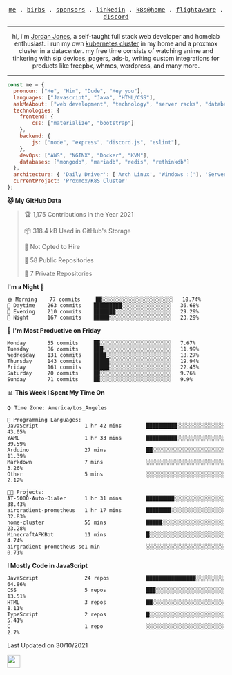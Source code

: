 <p align="center">
  <samp>
    <a href="https://jordanjones.org/">me</a> .
    <a href="https://twitter.com/kashalls">birbs</a> .
    <a href="https://github.com/sponsors/kashalls">sponsors</a> .
    <a href="https://linkedin.com/in/jordpjones">linkedin</a> .
    <a href="https://github.com/kashalls/home-cluster">k8s@home</a> .
    <a href="https://flightaware.com/adsb/stats/user/kashalls">flightaware</a> .
    <a href="https://discord.gg/ctgrp8k">discord</a>
  </samp>
</p>

---

<p align="center">hi, i'm <a href="https://jordanjones.org/">Jordan Jones</a>, a self-taught full stack web developer and homelab enthusiast. i run my own <a href="https://github.com/kashalls/home-cluster">kubernetes cluster</a> in my home and a proxmox cluster in a datacenter. my free time consists of watching anime and tinkering with sip devices, pagers, ads-b, writing custom integrations for products like freepbx, whmcs, wordpress, and many more.</p>

---


```javascript
const me = {
  pronoun: ["He", "Him", "Dude", "Hey you"],
  languages: ["Javascript", "Java", "HTML/CSS"],
  askMeAbout: ["web development", "technology", "server racks", "databases"],
  technologies: {
    frontend: {
        css: ["materialize", "bootstrap"]
    },
    backend: {
        js: ["node", "express", "discord.js", "eslint"],
    },
    devOps: ["AWS", "NGINX", "Docker", "KVM"],
    databases: ["mongodb", "mariadb", "redis", "rethinkdb"]
  },
  architecture: { 'Daily Driver': ['Arch Linux', 'Windows :['], 'Server Applications': 'Ubuntu Focal' },
  currentProject: 'Proxmox/K8S Cluster'
};
```

<!--START_SECTION:waka-->
**🐱 My GitHub Data** 

> 🏆 1,175 Contributions in the Year 2021
 > 
> 📦 318.4 kB Used in GitHub's Storage 
 > 
> 🚫 Not Opted to Hire
 > 
> 📜 58 Public Repositories 
 > 
> 🔑 7 Private Repositories  
 > 
**I'm a Night 🦉** 

```text
🌞 Morning    77 commits     ██░░░░░░░░░░░░░░░░░░░░░░░   10.74% 
🌆 Daytime    263 commits    █████████░░░░░░░░░░░░░░░░   36.68% 
🌃 Evening    210 commits    ███████░░░░░░░░░░░░░░░░░░   29.29% 
🌙 Night      167 commits    █████░░░░░░░░░░░░░░░░░░░░   23.29%

```
📅 **I'm Most Productive on Friday** 

```text
Monday       55 commits     ██░░░░░░░░░░░░░░░░░░░░░░░   7.67% 
Tuesday      86 commits     ███░░░░░░░░░░░░░░░░░░░░░░   11.99% 
Wednesday    131 commits    ████░░░░░░░░░░░░░░░░░░░░░   18.27% 
Thursday     143 commits    █████░░░░░░░░░░░░░░░░░░░░   19.94% 
Friday       161 commits    █████░░░░░░░░░░░░░░░░░░░░   22.45% 
Saturday     70 commits     ██░░░░░░░░░░░░░░░░░░░░░░░   9.76% 
Sunday       71 commits     ██░░░░░░░░░░░░░░░░░░░░░░░   9.9%

```


📊 **This Week I Spent My Time On** 

```text
⌚︎ Time Zone: America/Los_Angeles

💬 Programming Languages: 
JavaScript               1 hr 42 mins        ██████████░░░░░░░░░░░░░░░   43.05% 
YAML                     1 hr 33 mins        ██████████░░░░░░░░░░░░░░░   39.59% 
Arduino                  27 mins             ██░░░░░░░░░░░░░░░░░░░░░░░   11.39% 
Markdown                 7 mins              ░░░░░░░░░░░░░░░░░░░░░░░░░   3.26% 
Other                    5 mins              ░░░░░░░░░░░░░░░░░░░░░░░░░   2.12%

🐱‍💻 Projects: 
AT-5000-Auto-Dialer      1 hr 31 mins        █████████░░░░░░░░░░░░░░░░   38.43% 
airgradient-prometheus   1 hr 17 mins        ████████░░░░░░░░░░░░░░░░░   32.83% 
home-cluster             55 mins             █████░░░░░░░░░░░░░░░░░░░░   23.28% 
MinecraftAFKBot          11 mins             █░░░░░░░░░░░░░░░░░░░░░░░░   4.74% 
airgradient-prometheus-se1 min               ░░░░░░░░░░░░░░░░░░░░░░░░░   0.71%

```

**I Mostly Code in JavaScript** 

```text
JavaScript               24 repos            ████████████████░░░░░░░░░   64.86% 
CSS                      5 repos             ███░░░░░░░░░░░░░░░░░░░░░░   13.51% 
HTML                     3 repos             ██░░░░░░░░░░░░░░░░░░░░░░░   8.11% 
TypeScript               2 repos             █░░░░░░░░░░░░░░░░░░░░░░░░   5.41% 
C                        1 repo              ░░░░░░░░░░░░░░░░░░░░░░░░░   2.7%

```



 Last Updated on 30/10/2021
<!--END_SECTION:waka-->

<img src="https://media.giphy.com/media/WUlplcMpOCEmTGBtBW/giphy.gif" width="30">